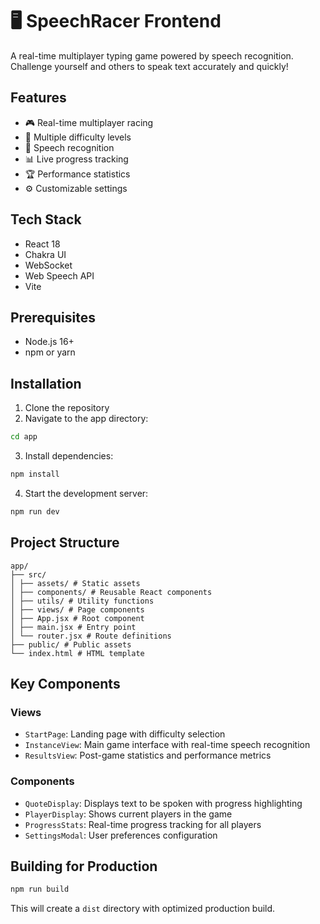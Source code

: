 # 🖥️ SpeechRacer Frontend

A real-time multiplayer typing game powered by speech recognition. Challenge yourself and others to speak text accurately and quickly!

## Features

- 🎮 Real-time multiplayer racing
- 🎯 Multiple difficulty levels
- 🎤 Speech recognition
- 📊 Live progress tracking
- 🏆 Performance statistics
- ⚙️ Customizable settings

## Tech Stack

- React 18
- Chakra UI
- WebSocket
- Web Speech API
- Vite

## Prerequisites

- Node.js 16+
- npm or yarn

## Installation

1. Clone the repository
2. Navigate to the app directory: 

```bash
cd app
```
3. Install dependencies:

```bash
npm install
```

4. Start the development server:

```bash
npm run dev
```
## Project Structure

```
app/
├── src/
│ ├── assets/ # Static assets
│ ├── components/ # Reusable React components
│ ├── utils/ # Utility functions
│ ├── views/ # Page components
│ ├── App.jsx # Root component
│ ├── main.jsx # Entry point
│ └── router.jsx # Route definitions
├── public/ # Public assets
└── index.html # HTML template
```

## Key Components

### Views
- `StartPage`: Landing page with difficulty selection
- `InstanceView`: Main game interface with real-time speech recognition
- `ResultsView`: Post-game statistics and performance metrics

### Components
- `QuoteDisplay`: Displays text to be spoken with progress highlighting
- `PlayerDisplay`: Shows current players in the game
- `ProgressStats`: Real-time progress tracking for all players
- `SettingsModal`: User preferences configuration

## Building for Production

```bash
npm run build
```

This will create a `dist` directory with optimized production build.
